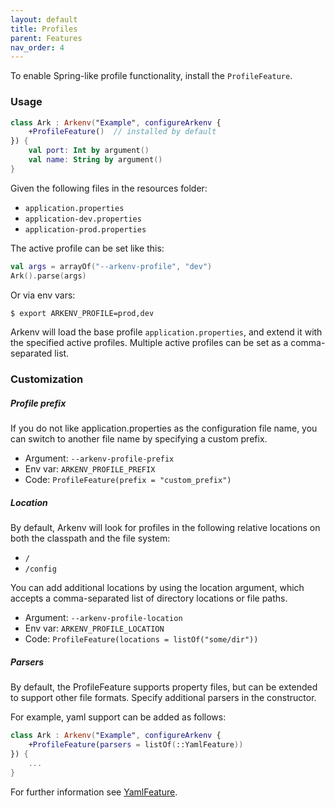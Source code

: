```yaml
---
layout: default
title: Profiles
parent: Features
nav_order: 4
---
```


To enable Spring-like profile functionality, install the `ProfileFeature`. 

### Usage

```kotlin
class Ark : Arkenv("Example", configureArkenv { 
    +ProfileFeature()  // installed by default
}) { 
    val port: Int by argument()
    val name: String by argument()
}
```

Given the following files in the resources folder:
* `application.properties`
* `application-dev.properties`
* `application-prod.properties`

The active profile can be set like this:
```kotlin
val args = arrayOf("--arkenv-profile", "dev")
Ark().parse(args)
```

Or via env vars: 
```bash
$ export ARKENV_PROFILE=prod,dev
```

Arkenv will load the base profile `application.properties`, 
and extend it with the specified active profiles. 
Multiple active profiles can be set as a comma-separated list. 

### Customization

##### Profile prefix
If you do not like application.properties as the configuration file name, 
you can switch to another file name by specifying a custom prefix.  

* Argument: `--arkenv-profile-prefix`
* Env var: `ARKENV_PROFILE_PREFIX`
* Code: `ProfileFeature(prefix = "custom_prefix")`

##### Location
By default, Arkenv will look for profiles in the following relative locations 
on both the classpath and the file system: 
* `/` 
* `/config`
 
You can add additional locations by using the location argument, 
which accepts a comma-separated list of directory locations or file paths.

* Argument: `--arkenv-profile-location`
* Env var: `ARKENV_PROFILE_LOCATION`
* Code: `ProfileFeature(locations = listOf("some/dir"))`

##### Parsers

By default, the ProfileFeature supports property files, but can be 
extended to support other file formats. 
Specify additional parsers in the constructor. 

For example, yaml support can be added as follows:

```kotlin
class Ark : Arkenv("Example", configureArkenv {
    +ProfileFeature(parsers = listOf(::YamlFeature))
}) {
    ...
}

```

For further information see [YamlFeature]({{site.baseurl}}features/yaml).
